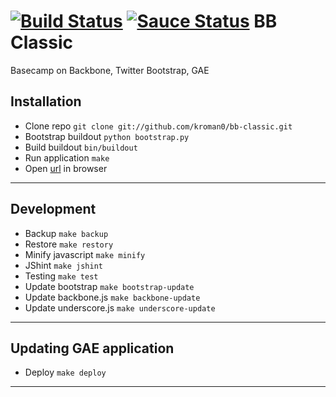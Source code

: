 [![Build Status](https://travis-ci.org/kroman0/bb-classic.png?branch=master)](https://travis-ci.org/kroman0/bb-classic)
[![Sauce Status](https://saucelabs.com/buildstatus/kroman0)](https://saucelabs.com/u/kroman0)
BB Classic
==========

Basecamp on Backbone, Twitter Bootstrap, GAE

Installation
------------

- Clone repo `git clone git://github.com/kroman0/bb-classic.git`
- Bootstrap buildout `python bootstrap.py`
- Build buildout `bin/buildout`
- Run application `make`
- Open [url](http://localhost:8080/) in browser

- - -

Development
-----------

- Backup `make backup`
- Restore `make restory`
- Minify javascript `make minify`
- JShint `make jshint`
- Testing `make test`
- Update bootstrap `make bootstrap-update`
- Update backbone.js `make backbone-update`
- Update underscore.js `make underscore-update`

- - -

Updating GAE application
------------------------

- Deploy `make deploy`

- - -
